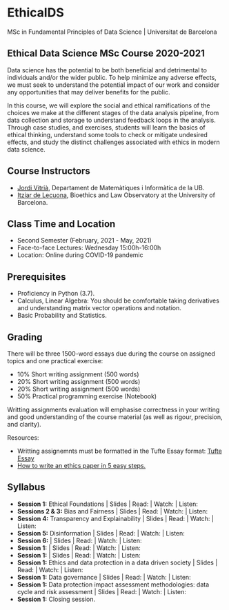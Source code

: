 # EthicalDS

MSc in Fundamental Principles of Data Science | Universitat de Barcelona

## Ethical Data Science MSc Course 2020-2021

Data science has the potential to be both beneficial and detrimental to individuals and/or the wider public. To help minimize any adverse effects, we must seek to understand the potential impact of our work and consider any opportunities that may deliver benefits for the public. 

In this course, we will explore the social and ethical ramifications of the choices we make at the different stages of the data analysis pipeline, from data collection and storage to understand feedback loops in the analysis. Through case studies, and exercises, students will learn the basics of ethical thinking, understand some tools to check or mitigate undesired effects, and study the distinct challenges associated with ethics in modern data science.

## Course Instructors

+ [Jordi Vitrià](http://www.ub.edu/cvub/jordivitria/), Departament de Matemàtiques i Informàtica de la UB.
+ [Itziar de Lecuona](http://www.bioeticayderecho.ub.edu/ca/itziar-de-lecuona), Bioethics and Law Observatory at the University of Barcelona. 

## Class Time and Location
+ Second Semester (February, 2021 - May, 2021)
+ Face-to-face Lectures: Wednesday 15:00h-16:00h
+ Location: Online during COVID-19 pandemic

## Prerequisites
+ Proficiency in Python (3.7).
+ Calculus, Linear Algebra: You should be comfortable taking derivatives and understanding matrix vector operations and notation.
+ Basic Probability and Statistics.

## Grading

There will be three 1500-word essays due during the course on assigned topics and one practical exercise: 
+ 10%   Short writing assignment (500 words)
+ 20%   Short writing assignment (500 words)
+ 20%   Short writing assignment (500 words)
+ 50%   Practical programming exercise (Notebook)

Writting assignments evaluation will emphasise correctness in your writing and good understanding of the course material (as well as rigour, precision, and clarity).

Resources:
+ Writting assignemnts must be formatted in the Tufte Essay format: [Tufte Essay](https://www.latextemplates.com/template/tufte-essay)
+ [How to write an ethics paper in 5 easy steps.](https://essayshark.com/blog/a-good-ethics-essaytips-and-traps-of-writing/)


## Syllabus
+ **Session 1:** Ethical Foundations | Slides | Read: | Watch: | Listen: 
+ **Sessions 2 & 3:** Bias and Fairness | Slides | Read: | Watch: | Listen: 
+ **Session 4:** Transparency and Explainability | Slides | Read: | Watch: | Listen: 
+ **Session 5:** Disinformation | Slides | Read: | Watch: | Listen: 
+ **Session 6:** | Slides | Read: | Watch: | Listen: 
+ **Session 1:** | Slides | Read: | Watch: | Listen: 
+ **Session 1:** | Slides | Read: | Watch: | Listen: 
+ **Session 1:** Ethics and data protection in a data driven society | Slides | Read: | Watch: | Listen: 
+ **Session 1:** Data governance | Slides | Read: | Watch: | Listen: 
+ **Session 1:** Data protection impact assessment methodologies: data cycle and risk assessment | Slides | Read: | Watch: | Listen: 
+ **Session 1:** Closing session.
